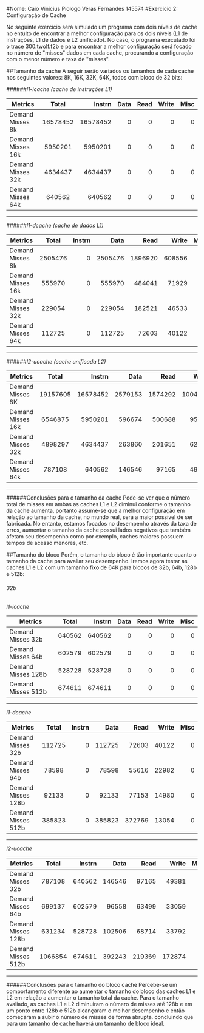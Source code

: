 #Nome: Caio Vinícius Piologo Véras Fernandes 145574
#Exercicio 2: Configuração de Cache

No seguinte exercício será simulado um programa com dois níveis de cache no entuito de encontrar a melhor configuração para os dois níveis (L1 de instruções, L1 de dados e L2 unificado). No caso, o programa executado foi o trace 300.twolf.f2b e para encontrar a melhor configuração será focado no número de "misses" dados em cada cache, procurando a configuração com o menor número e taxa de "misses".

##Tamanho da cache
A seguir serão variados os tamanhos de cada cache nos seguintes valores: 8K, 16K, 32K, 64K, todos com bloco de 32 bits:

######*l1-icache (cache de instruções L1)*

| Metrics             | Total       | Instrn             | Data        | Read        |Write        |Misc|
| -------------       |:-----------:|-------------------:| -----------:|------------:|------------:|---:|
| Demand Misses 8k    |16578452	    |16578452	           |0	           |0	           |0	           |0   |
| Demand Misses 16k   |5950201	    |5950201	           |0	           |0	           |0	           |0|
| Demand Misses 32k   |4634437	    |4634437	           |0	           |0	           |0	           |0|
| Demand Misses 64k   |640562	      |640562	             |0	           |0	           |0	           |0|
---

######*l1-dcache (cache de dados L1)*

| Metrics             | Total       | Instrn             | Data        | Read        |Write        |Misc|
| -------------       |:-----------:|-------------------:| -----------:|------------:|------------:|---:|
| Demand Misses	8k    |2505476	    |0	                 |2505476	     |1896920	     |608556	      |0|
| Demand Misses	16k   |555970	      |0	                 |555970	     |484041	     |71929	        |0|
| Demand Misses 32k   |229054	      |0	                 |229054	     |182521	     |46533	       |0|
| Demand Misses 64k   |112725	      |0	                 |112725	     |72603	       |40122	       |0|
---
######*l2-ucache (cache unificada L2)*

| Metrics             | Total       | Instrn             | Data        | Read        |Write        |Misc|
| -------------       |:-----------:|-------------------:| -----------:|------------:|------------:|---:|
| Demand Misses	8K    |19157605	    |16578452	           |2579153	     |1574292	     |1004861	     |0|
| Demand Misses	16k   |6546875	    |5950201	           |596674	     |500688	     |95986	       |0|
| Demand Misses 32k   |4898297	    |4634437	           |263860	     |201651	     |62209	       |0|
| Demand Misses 64k   |787108	      |640562	             |146546	     |97165	       |49381	       |0|
---

######Conclusões para o tamanho da cache
Pode-se ver que o número total de misses em ambas as caches L1 e L2 diminui conforme o tamanho da cache aumenta, portanto assume-se que a melhor configuração em relação ao tamanho da cache, no mundo real, será a maior possível de ser fabricada. No entanto, estamos focados no desempenho através da taxa de erros, aumentar o tamanho da cache possui lados negativos que também afetam seu desempenho como por exemplo, caches maiores possuem tempos de acesso menores, etc.

##Tamanho do bloco
Porém, o tamanho do bloco é tão importante quanto o tamanho da cache para avaliar seu desempenho. Iremos agora testar as caches L1 e L2 com um tamanho fixo de 64K para blocos de 32b, 64b, 128b e 512b:

###### 32b

*l1-icache*

| Metrics             | Total       | Instrn             | Data        | Read        |Write        |Misc|
| -------------       |:-----------:|-------------------:| -----------:|------------:|------------:|---:|
| Demand Misses 32b   |640562	      |640562	             |0	           |0	           |0	           |0|
| Demand Misses 64b   |602579	      |602579	             |0	           |0	           |0	           |0|
| Demand Misses 128b  |528728	      |528728	             |0	           |0	           |0	           |0|
| Demand Misses 512b  |674611	      |674611	             |0	           |0	           |0	           |0|
---

*l1-dcache*

| Metrics             | Total       | Instrn             | Data        | Read        |Write        |Misc|
| -------------       |:-----------:|-------------------:| -----------:|------------:|------------:|---:|
| Demand Misses 32b   |112725	      |0	                 |112725	     |72603	       |40122	       |0|
| Demand Misses 64b   |78598	      |0	                 |78598	       |55616	       |22982	       |0|
| Demand Misses 128b  |92133	      |0	                 |92133	       |77153	       |14980	       |0|
| Demand Misses 512b  |385823	      |0	                 |385823	     |372769	     |13054	       |0|
---
*l2-ucache*

| Metrics             | Total       | Instrn             | Data        | Read        |Write        |Misc|
| -------------       |:-----------:|-------------------:| -----------:|------------:|------------:|---:|
| Demand Misses 32b   |787108	      |640562	             |146546	     |97165	       |49381	       |0|
| Demand Misses 64b   |699137	      |602579	             |96558	       |63499	       |33059	       |0|
| Demand Misses 128b  |631234	      |528728	             |102506	     |68714	       |33792	       |0|
| Demand Misses 512b  |1066854	    |674611	             |392243	     |219369	     |172874	     |0|
---
######Conclusões para o tamanho do bloco cache
Percebe-se um comportamento diferente ao aumentar o tamanho do bloco das caches L1 e L2 em relação a aumentar o tamanho total da cache. Para o tamanho avaliado, as caches L1 e L2 diminuiram o número de misses até 128b e em um ponto entre 128b e 512b alcançaram o melhor desempenho e então começaram a subir o número de misses de forma abrupta. concluindo que para um tamanho de cache haverá um tamanho de bloco ideal.

